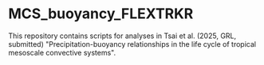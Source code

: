 # MCS_buoyancy_FLEXTRKR
This repository contains scripts for analyses in Tsai et al. (2025, GRL, submitted) "Precipitation-buoyancy
relationships in the life cycle of tropical mesoscale convective systems".
